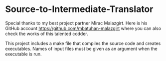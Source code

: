 # Source-to-Intermediate-Translator

Special thanks to my best project partner Mirac Malazgirt. Here is his GitHub account https://github.com/mbatuhan-malazgirt where you can also check the works of this talented codder.

This project includes a make file that compiles the source code and creates executables. Names of input files must be given as an argument when the executable is run.
